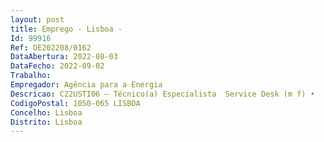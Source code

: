 ```yaml
--- 
layout: post
title: Emprego - Lisboa - 
Id: 99916
Ref: OE202208/0162
DataAbertura: 2022-08-03
DataFecho: 2022-09-02
Trabalho: 
Empregador: Agência para a Energia
Descricao: C22USTI06 – Técnico(a) Especialista  Service Desk (m f) •	Atuar como ponto de contacto, dando suporte técnico à organização, remota ou presencialmente •	Contribuir com soluções com vista à resolução de problemas técnicos •	Garantir o acompanhamento evolutivo das solicitações até à sua concretização •	Preparar hardware e configuração de software internoO Perfil que procuramos •	Formação em Curso Profissional de Informática •	Bons conhecimentos de o	Microinformática o	Gestão de Sistemas Operativos Windows o	Gestão da suite Microsoft Office 365 •	Conhecimento em gestão de utilizadores de domínio Active Directory e conhecimento ou experiência na utilização de plataformas de gestão de tickets (GLPI) serão valorizados  O que ambicionamos ver •	Autonomia, iniciativa e proatividade •	Capacidade para dar suporte completo e de alta qualidade •	Entender o ciclo de vida de um pedido de suporte •	Paixão pela tecnologia e interesse em aprender •	Análise e resolução de problemas complexos •	Gosto pelo relacionamento interpessoal e pelo trabalho em equipa. O que vai encontrar na sua equipa •	Know how •	Ambiente profissional aliciante •	Bom ambiente de trabalho •	Acompanhamento •	Compromisso •	Integridade •	Motivação  Se esta oportunidade é para si, traga o seu talento e dedicação para a ADENE. Envie nos o seu CV e carta de apresentação, partilhando o porquê da motivação em querer participar neste desafio específico, até ao próximo dia 4 de agosto. * Possibilidade de contratação em regime de cedência de interesse público, nos termos do disposto na legislação em vigor para este enquadramento. Surpreenda nos com a sua candidatura!
CodigoPostal: 1050-065 LISBOA
Concelho: Lisboa
Distrito: Lisboa
--- 
```

